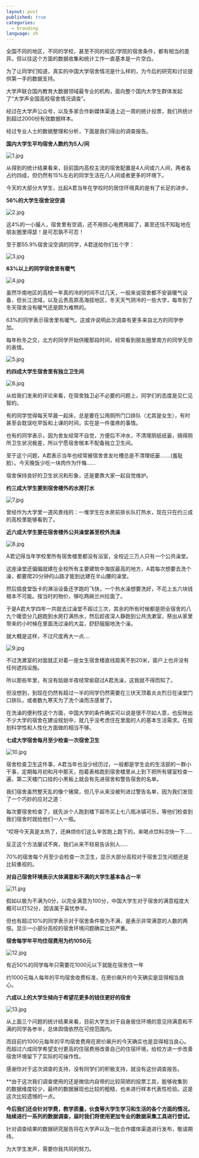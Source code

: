 ```yaml
---
layout: post
published: true
categories:
  - branding
language: zh
---
```




全国不同的地区，不同的学校，甚至不同的校区/学院的宿舍条件，都有相当的差异。但以往这个方面的数据收集和统计工作一直基本是一片空白。

为了让同学们知道，真实的中国大学宿舍情况是什么样的，为今后的研究和讨论提供第一手的数据支持。

大学声联合国内教育大数据领域最专业的机构，面向整个国内大学生群体发起了“大学声全国高校宿舍情况调查”。

经过在大学声公众号，以及多家合作新媒体渠道上近一周的统计投票，我们共统计到超过2000份有效数据样本。

经过专业人士的数据整理和分析，下面是我们得出的调查报告。



**国内大学生平均宿舍人数约为5人/间**


![1.jpg]({{site.baseurl}}/image/1.jpg)



从得到的统计结果看来，目前国内高校主流的宿舍配置是4人间或六人间，两者各占约四成，但仍然有15%左右的同学生活在八人间或者更多的环境下。

今天的大部分大学生，比起A君当年在学校时的居住环境真的是有了长足的进步。



**56%的大学生宿舍没空调**


![2.jpg]({{site.baseurl}}/image/2.jpg)



这4%的一小撮人，宿舍里有空调，还不用担心电费用超了，甚至还恬不知耻地在朋友圈里得瑟！是可忍孰不可忍！

至于那55.9%宿舍没空调的同学，A君送给你们五个字：


![3.jpg]({{site.baseurl}}/image/3.jpg)




**63%以上的同学宿舍里有暖气**


![4.jpg]({{site.baseurl}}/image/4.jpg)



虽然华南地区的高校一年真的冷的时间不过几天，一般来说宿舍都不安装暖气设备，但长江流域，以及云贵高原高海拔地区，冬天天气阴冷的一些大学，每年到了冬天宿舍没有暖气还是颇为难熬的。

63%的同学表示宿舍里有暖气，这或许说明此次调查有更多来自北方的同学参加。

每年秋冬之交，北方的同学开始供暖那段时间，经常看到朋友圈里南方的同学无奈的表情。


![5.jpg]({{site.baseurl}}/image/5.jpg)




**约四成大学生宿舍里有独立卫生间**


![6.jpg]({{site.baseurl}}/image/6.jpg)



从给我们发来的评论来看，在宿舍独卫必不必要的问题上，同学们的态度是见仁见智的。

有的同学觉得每天早晨一起床，总是要在公用厕所门口排队（尤其是女生），有时甚至会耽误吃早饭和上课的时间，实在是一件蛋疼的事情。

也有的同学表示，因为舍友经常不自觉，方便后不冲水，不清理厕纸纸篓，搞得厕所卫生状况极差，所以宁愿宿舍根本不配备独立卫生间。

至于这个问题，A君表示当年也经常被宿舍舍友吐槽总是不清理纸篓.......(羞耻脸）。今天晚饭少吃一块肉作为忏悔......

宿舍保持良好的卫生状况和形象，还是要靠大家一起自觉维护。




**约三成大学生要到宿舍楼外的水房打水**


![7.jpg]({{site.baseurl}}/image/7.jpg)



曾经作为大学里一道风景线的：一堆学生在水房前排长队打热水，现在只在约三成的高校里能够看到了。




**近六成大学生要在宿舍楼外公共澡堂甚至校外洗澡**


![8.jpg]({{site.baseurl}}/image/8.jpg)



A君记得当年学校里所有宿舍楼里都没有浴室，全校近三万人只有一个公共澡堂。

这座澡堂还偏偏就建在全校所有主要建筑中海拔最高的地方，A君每次想要去洗个澡，都要爬20分钟的山路才能到达建在半山腰的澡堂。

然后插食堂饭卡的淋浴设备还字跑的飞快，一个热水澡想要洗好，不花上五六块钱根本不可能。按当时的物价，够吃两碗兰州拉面了。

于是A君大学四年一共就去过澡堂不超过三次，其余的所有时候都是把全宿舍的八九个暖壶分几趟跑到水房打满热水，然后趁夜深人静跑到公共洗漱室，祭出从家里带来的小时候在里面洗过澡的大盆，舒舒服服地洗个澡。


就大概是这样，不过尺度再大一点....


![9.jpg]({{site.baseurl}}/image/9.jpg)



不过洗漱室的对面就正对着一座女生宿舍楼直线距离不到20米，窗户上也并没有任何遮挡设施。

所以那些年里，有没有姑娘半夜经常偷窥过A君洗澡，这我就不得而知了。

但没想到，到现在仍然有超过一半的同学仍然需要在三伏天顶着炎炎烈日在澡堂门口排队，或者数九寒天为了洗个澡而冻感冒了。

在洗澡的便利性这个方面，中国大学的条件确实可以说是很不尽如人意，也反映出不少大学的宿舍在建设规划中，就几乎没考虑住在里面的人的基本生活需求。在规划科学性和人性化方面做的相当不够。



**七成大学宿舍每月至少检查一次宿舍卫生**


![10.jpg]({{site.baseurl}}/image/10.jpg)



宿舍检查卫生这件事，A君当年也没少经历过，一般都是学生会的生活部的一群小干事，定期每月初和月中那天，抱着表格跑到宿舍楼里从上到下把所有寝室检查一遍，第二天楼门口挂的小黑板上就会有先进宿舍和警告宿舍的名单。

我们宿舍虽然整天乱的像个猪窝，但几乎从来没被列进过警告名单，因为我们发现了一个巧妙的应对之道：

每次要宿舍检查了，就先派个人跑到楼下超市买上七八瓶冰镇可乐，等他们检查到我们宿舍时就给他们一人一瓶。

“哎呀今天真是太热了，还麻烦你们这么辛苦跑上跑下的，来喝点饮料凉快一下.....

反正这个方法屡试不爽，我们从来不轻易告诉别人.....

70%的宿舍每个月至少会检查一次卫生，显示大部分高校对于宿舍卫生问题还是比较重视的。



**对自己宿舍环境表示大体满意和不满的大学生基本各占一半**


![11.jpg]({{site.baseurl}}/image/11.jpg)



假如以极为不满为0分，以完全满意为100分，中国大学生对于宿舍的满意程度大概可以打52分，因该属于喜忧参半。

但也有超过10%的同学表示对于宿舍条件极为不满，是表示非常满意的人数的两倍。显示一小部分高校的宿舍环境问题确实比较严重。



**宿舍每学年平均住宿费用为约1050元**


![12.jpg]({{site.baseurl}}/image/12.jpg)



有近50%的同学每年只需要花1000元以下就能在宿舍住一年

约1000元每人每年的平均宿舍收费标准，在房价飙升的今天确实是显得相当良心。



**六成以上的大学生倾向于希望花更多的钱住更好的宿舍**


![13.jpg]({{site.baseurl}}/image/13.jpg)



从上面三个问题的统计结果来看，目前大学生对于自身居住环境的意见持满意和不满的同学各参半，总体舆情依然在可控范围内。

而目前约1000元每年的平均宿舍费用在房价飙升的今天确实也是显得相当良心。而超过六成同学希望支付更高的住宿费用改善自己的住宿环境，给校方进一步改善宿舍环境留下了实际的可操作性。



感谢你对于这次调查的支持，没有同学们的积极支持，就没有这份调查报告。

**由于这次我们调查使用的还是微信内自带的比较简陋的投票工具，能够收集到的数据维度较少，最终的数据展现也比较的粗糙，也未进行样本代表性检验。这是这次比较遗憾的一点。

**今后我们还会针对学费，教学质量，伙食等大学生学习和生活的各个方面的情况，陆续进行一系列的数据调查，届时我们将使用更加专业的数据采集工具进行尝试。**

针对调查结果的数据研究报告将在大学声以及一批合作媒体渠道进行发布，敬请期待。

为大学生发声，需要你我共同的努力。
